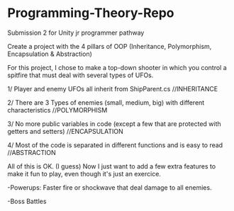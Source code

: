 # Programming-Theory-Repo
Submission 2 for Unity jr programmer pathway

Create a project with the 4 pillars of OOP (Inheritance, Polymorphism, Encapsulation & Abstraction)

For this project, I chose to make a top-down shooter in which you control a spitfire that must deal with several types of UFOs.

1/ Player and enemy UFOs all inherit from ShipParent.cs //INHERITANCE

2/ There are 3 Types of enemies (small, medium, big) with different characteristics //POLYMORPHISM

3/ No more public variables in code (except a few that are protected with getters and setters) //ENCAPSULATION

4/ Most of the code is separated in different functions and is easy to read //ABSTRACTION


All of this is OK. (I guess)
Now I just want to add a few extra features to make it fun to play, even though it's just an exercice. 

-Powerups: Faster fire or shockwave that deal damage to all enemies.

-Boss Battles
